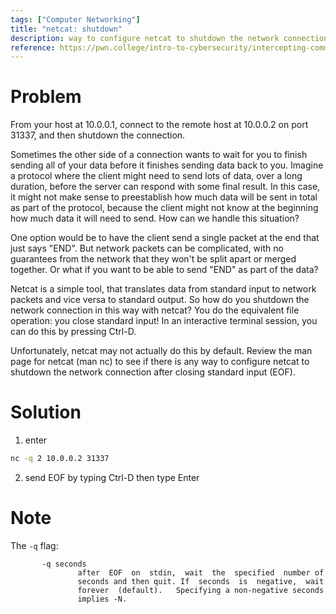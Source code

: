 ```yaml
---
tags: ["Computer Networking"]
title: "netcat: shutdown"
description: way to configure netcat to shutdown the network connection after closing standard input (EOF)
reference: https://pwn.college/intro-to-cybersecurity/intercepting-communication/
---
```


# Problem

From your host at 10.0.0.1, connect to the remote host at 10.0.0.2 on port 31337, and then shutdown the connection.

Sometimes the other side of a connection wants to wait for you to finish sending all of your data before it finishes sending data back to you. Imagine a protocol where the client might need to send lots of data, over a long duration, before the server can respond with some final result. In this case, it might not make sense to preestablish how much data will be sent in total as part of the protocol, because the client might not know at the beginning how much data it will need to send. How can we handle this situation?

One option would be to have the client send a single packet at the end that just says "END". But network packets can be complicated, with no guarantees from the network that they won't be split apart or merged together. Or what if you want to be able to send "END" as part of the data?

Netcat is a simple tool, that translates data from standard input to network packets and vice versa to standard output. So how do you shutdown the network connection in this way with netcat? You do the equivalent file operation: you close standard input! In an interactive terminal session, you can do this by pressing Ctrl-D.

Unfortunately, netcat may not actually do this by default. Review the man page for netcat (man nc) to see if there is any way to configure netcat to shutdown the network connection after closing standard input (EOF).

# Solution

1. enter

```bash
nc -q 2 10.0.0.2 31337
```

2. send EOF by typing Ctrl-D then type Enter

# Note

The `-q` flag: 

```
       -q seconds
               after  EOF  on  stdin,  wait  the  specified  number of
               seconds and then quit. If  seconds  is  negative,  wait
               forever  (default).   Specifying a non-negative seconds
               implies -N.
```
